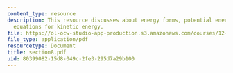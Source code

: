 ```yaml
---
content_type: resource
description: This resource discusses about energy forms, potential energy and balance
  equations for kinetic energy.
file: https://ol-ocw-studio-app-production.s3.amazonaws.com/courses/12-812-general-circulation-of-the-earths-atmosphere-fall-2005/8039908215d8049c2fe3295d7a29b100_section8.pdf
file_type: application/pdf
resourcetype: Document
title: section8.pdf
uid: 80399082-15d8-049c-2fe3-295d7a29b100
---
```

